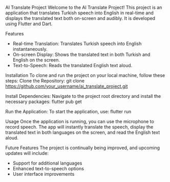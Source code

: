 AI Translate Project
Welcome to the AI Translate Project! This project is an application that translates Turkish speech into English in real-time and displays the translated 
text both on-screen and audibly. It is developed using Flutter and Dart.

Features
* Real-time Translation: Translates Turkish speech into English instantaneously.
* On-screen Display: Shows the translated text in both Turkish and English on the screen.
* Text-to-Speech: Reads the translated English text aloud.

Installation
To clone and run the project on your local machine, follow these steps:
Clone the Repository:
  git clone https://github.com/your_username/ai_translate_project.git

Install Dependencies:
Navigate to the project root directory and install the necessary packages:
  flutter pub get

Run the Application:
To start the application, use:
  flutter run

Usage
Once the application is running, you can use the microphone to record speech. The app will instantly translate the speech, 
display the translated text in both languages on the screen, and read the English text aloud.

Future Features
The project is continually being improved, and upcoming updates will include:
* Support for additional languages
* Enhanced text-to-speech options
* User interface improvements
